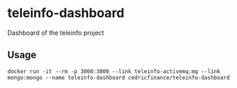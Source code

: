 teleinfo-dashboard
==================

Dashboard of the teleinfo project

Usage
-----

    docker run -it --rm -p 3000:3000 --link teleinfo-activemq:mq --link mongo:mongo --name teleinfo-dashboard cedricfinance/teleinfo-dashboard
